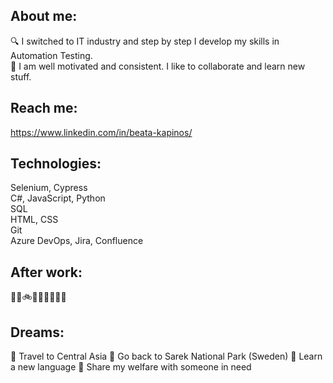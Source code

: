 ## About me:
🔍 I switched to IT industry and step by step I develop my skills in Automation Testing. <br />
🌱 I am well motivated and consistent. I like to collaborate and learn new stuff.
## Reach me:
https://www.linkedin.com/in/beata-kapinos/
## Technologies:
Selenium, Cypress <br />
C#, JavaScript, Python <br />
SQL <br />
HTML, CSS <br />
Git <br />
Azure DevOps, Jira, Confluence <br />

## After work: 
👩‍🍳🚲🥊🧘🏻‍♀️🌄🐱
## Dreams: 
🎯 Travel to Central Asia
🎯 Go back to Sarek National Park (Sweden)
🎯 Learn a new language
🎯 Share my welfare with someone in need
